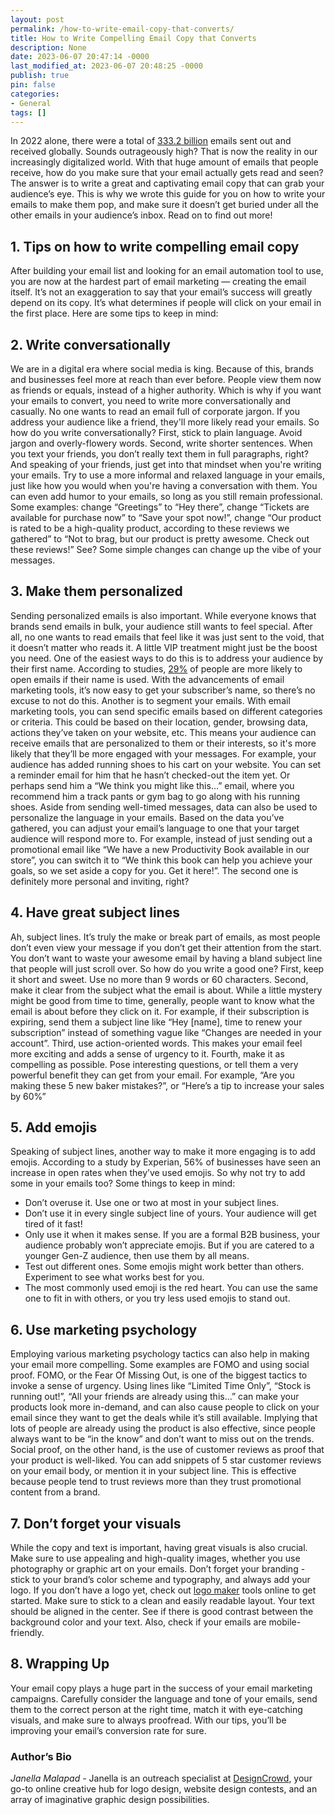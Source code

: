 ```yaml
---
layout: post
permalink: /how-to-write-email-copy-that-converts/
title: How to Write Compelling Email Copy that Converts
description: None
date: 2023-06-07 20:47:14 -0000
last_modified_at: 2023-06-07 20:48:25 -0000
publish: true
pin: false
categories:
- General
tags: []
---
```

In 2022 alone, there were a total of [333.2 billion](https://www.statista.com/statistics/456500/daily-number-of-e-mails-worldwide/) emails sent out and received globally. Sounds outrageously high? That is now the reality in our increasingly digitalized world. With that huge amount of emails that people receive, how do you make sure that your email actually gets read and seen? The answer is to write a great and captivating email copy that can grab your audience’s eye.  This is why we wrote this guide for you on how to write your emails to make them pop, and make sure it doesn’t get buried under all the other emails in your audience’s inbox. Read on to find out more!

## 1\. Tips on how to write compelling email copy

After building your email list and looking for an email automation tool to use, you are now at the hardest part of email marketing — creating the email itself. It’s not an exaggeration to say that your email’s success will greatly depend on its copy. It’s what determines if people will click on your email in the first place.  Here are some tips to keep in mind:

## 2\. Write conversationally

We are in a digital era where social media is king. Because of this, brands and businesses feel more at reach than ever before. People view them now as friends or equals, instead of a higher authority. Which is why if you want your emails to convert, you need to write more conversationally and casually. No one wants to read an email full of corporate jargon. If you address your audience like a friend, they'll more likely read your emails.  So how do you write conversationally? First, stick to plain language. Avoid jargon and overly-flowery words. Second, write shorter sentences. When you text your friends, you don’t really text them in full paragraphs, right? And speaking of your friends, just get into that mindset when you're writing your emails. Try to use a more informal and relaxed language in your emails, just like how you would when you're having a conversation with them. You can even add humor to your emails, so long as you still remain professional.  Some examples: change “Greetings” to “Hey there”, change “Tickets are available for purchase now” to “Save your spot now!”, change “Our product is rated to be a high-quality product, according to these reviews we gathered” to “Not to brag, but our product is pretty awesome. Check out these reviews!” See? Some simple changes can change up the vibe of your messages.

## 3\. Make them personalized

Sending personalized emails is also important. While everyone knows that brands send emails in bulk, your audience still wants to feel special. After all, no one wants to read emails that feel like it was just sent to the void, that it doesn’t matter who reads it. A little VIP treatment might just be the boost you need. One of the easiest ways to do this is to address your audience by their first name. According to studies, [29%](https://www.experianplc.com/media/latest-news/2014/experian-marketing-services-study-finds-personalized-emails-generate-six/) of people are more likely to open emails if their name is used. With the advancements of email marketing tools, it’s now easy to get your subscriber’s name, so there’s no excuse to not do this.  Another is to segment your emails. With email marketing tools, you can send specific emails based on different categories or criteria. This could be based on their location, gender, browsing data, actions they’ve taken on your website, etc. This means your audience can receive emails that are personalized to them or their interests, so it's more likely that they’ll be more engaged with your messages. For example, your audience has added running shoes to his cart on your website. You can set a reminder email for him that he hasn’t checked-out the item yet. Or perhaps send him a “We think you might like this…” email, where you recommend him a track pants or gym bag to go along with his running shoes. Aside from sending well-timed messages, data can also be used to personalize the language in your emails.  Based on the data you’ve gathered, you can adjust your email’s language to one that your target audience will respond more to. For example, instead of just sending out a promotional email like “We have a new Productivity Book available in our store”, you can switch it to “We think this book can help you achieve your goals, so we set aside a copy for you. Get it here!”. The second one is definitely more personal and inviting, right?

## 4\. Have great subject lines

Ah, subject lines. It’s truly the make or break part of emails, as most people don’t even view your message if you don’t get their attention from the start. You don’t want to waste your awesome email by having a bland subject line that people will just scroll over.  So how do you write a good one? First, keep it short and sweet. Use no more than 9 words or 60 characters. Second, make it clear from the subject what the email is about. While a little mystery might be good from time to time, generally, people want to know what the email is about before they click on it. For example, if their subscription is expiring, send them a subject line like “Hey [name], time to renew your subscription” instead of something vague like “Changes are needed in your account”. Third, use action-oriented words. This makes your email feel more exciting and adds a sense of urgency to it. Fourth, make it as compelling as possible. Pose interesting questions, or tell them a very powerful benefit they can get from your email. For example, “Are you making these 5 new baker mistakes?”, or “Here’s a tip to increase your sales by 60%”

## 5\. Add emojis

Speaking of subject lines, another way to make it more engaging is to add emojis. According to a study by Experian, 56% of businesses have seen an increase in open rates when they’ve used emojis. So why not try to add some in your emails too? Some things to keep in mind:

* Don’t overuse it. Use one or two at most in your subject lines.
* Don’t use it in every single subject line of yours. Your audience will get tired of it fast!
* Only use it when it makes sense. If you are a formal B2B business, your audience probably won’t appreciate emojis. But if you are catered to a younger Gen-Z audience, then use them by all means.
* Test out different ones. Some emojis might work better than others. Experiment to see what works best for you.
* The most commonly used emoji is the red heart. You can use the same one to fit in with others, or you try less used emojis to stand out.



## 6\. Use marketing psychology

Employing various marketing psychology tactics can also help in making your email more compelling. Some examples are FOMO and using social proof.  FOMO, or the Fear Of Missing Out, is one of the biggest tactics to invoke a sense of urgency. Using lines like “Limited Time Only”, “Stock is running out!”, “All your friends are already using this…” can make your products look more in-demand, and can also cause people to click on your email since they want to get the deals while it’s still available. Implying that lots of people are already using the product is also effective, since people always want to be “in the know” and don’t want to miss out on the trends.  Social proof, on the other hand, is the use of customer reviews as proof that your product is well-liked. You can add snippets of 5 star customer reviews on your email body, or mention it in your subject line. This is effective because people tend to trust reviews more than they trust promotional content from a brand.

## 7\. Don’t forget your visuals

While the copy and text is important, having great visuals is also crucial. Make sure to use appealing and high-quality images, whether you use photography or graphic art on your emails. Don’t forget your branding - stick to your brand’s color scheme and typography, and always add your logo. If you don’t have a logo yet, check out [logo maker](https://www.brandcrowd.com/logo-maker) tools online to get started. Make sure to stick to a clean and easily readable layout. Your text should be aligned in the center. See if there is good contrast between the background color and your text. Also, check if your emails are mobile-friendly.

## 8\. Wrapping Up

Your email copy plays a huge part in the success of your email marketing campaigns. Carefully consider the language and tone of your emails, send them to the correct person at the right time, match it with eye-catching visuals, and make sure to always proofread.  With our tips, you’ll be improving your email’s conversion rate for sure.

### **Author’s Bio**

_Janella Malapad_ \- Janella is an outreach specialist at [DesignCrowd](https://www.designcrowd.com/), your go-to online creative hub for logo design, website design contests, and an array of imaginative graphic design possibilities.
